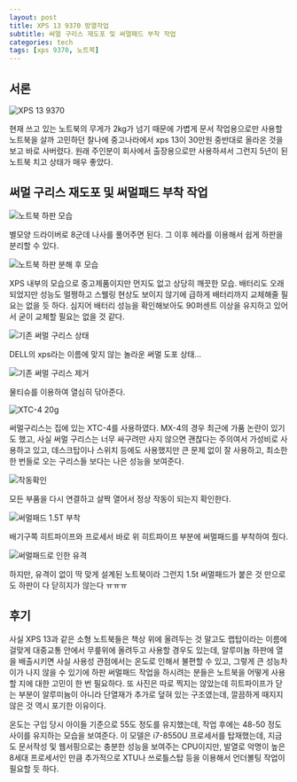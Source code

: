 ```yaml
---
layout: post
title: XPS 13 9370 방열작업
subtitle: 써멀 구리스 재도포 및 써멀패드 부착 작업
categories: tech
tags: [xps 9370, 노트북]
---
```


## 서론
![XPS 13 9370](https://dsm01pap005files.storage.live.com/y4mjhJGUX3iZAnwxSyu-wWtDaiw9NaGbVmgbB9SfGCFSdWhBePS13tYaD8zHl2Ep28S4nPk8GXfjgWtIIBpLAR2WUVCGz_xXeyTWu7ErfbVCsw1wS6TwTo0IlOIIHnNATC9Toin0rxKYCKMcvmcW4z2t9TuniM9ganpIrLsWN98eVeqY3gcNAarIfUwSBMOqC5Z?width=4032&height=3024&cropmode=none)

현재 쓰고 있는 노트북의 무게가 2kg가 넘기 때문에 가볍게 문서 작업용으로만 사용할 노트북을 살까 고민하던 찰나에 중고나라에서 xps 13이 30만원 중반대로 올라온 것을 보고 바로 사버렸다. 원래 주인분이 회사에서 출장용으로만 사용하셔서 그런지 5년이 된 노트북 치고 상태가 매우 좋았다. 

## 써멀 구리스 재도포 및 써멀패드 부착 작업
![노트북 하판 모습](https://dsm01pap005files.storage.live.com/y4mbGTBaOIKepZ2QQrKulkuTLsFuGAOrxXrJFEsw_EiTSlltmVKBncT-MFOHTnYN2koOvsxjNOak91_bhmTonqGYf-t8VKYGmt6GZaRpLvt9eem57jS215plx2sH7EjEqYVsE_3d68c0My8yqKQqFZO1q7qbtQqQ0oICabNffzxNjLgB16NKdZEcMCV5fyMITto?width=4032&height=3024&cropmode=none)

별모양 드라이버로 8군데 나사를 풀어주면 된다. 그 이후 헤라를 이용해서 쉽게 하판을 분리할 수 있다.

![노트북 하판 분해 후 모습](https://dsm01pap005files.storage.live.com/y4mSx_aiTyPxACbYNjRonyWbjKmG6Lg8KtckmLc3OVVS0c8bzRt9lBvMirvIFZQgV8kPnLMT2Bz3bffKc0DBUNaPY-iOjj-lkhWo2aoQG8rd4qwdQckD-oKzRoeoCSxmCoHzXssSx2Ns_NjWZMKbjv02NNpRIuNnUcZRXteUd0mfrrmnSa4XFDFsqivPy7wF9uf?width=4032&height=3024&cropmode=none)

XPS 내부의 모습으로 중고제품이지만 먼지도 없고 상당히 깨끗한 모습. 배터리도 오래되었지만 성능도 멀쩡하고 스웰링 현상도 보이지 않기에 급하게 배터리까지 교체해줄 필요는 없을 듯 하다. 심지어 배터리 성능을 확인해보아도 90퍼센트 이상을 유지하고 있어서 굳이 교체할 필요는 없을 것 같다.

![기존 써멀 구리스 상태](https://dsm01pap005files.storage.live.com/y4mFWJIEMiZDt6jGBgm1a53t9plzLa3hb-4Ho5pwPcKIGTtQtgVsYsreERNCsXChPBexOFsThgLEkR-fTEsovQAP3eNQdWg8FqyEObTiRbw21VFF9yb7iwi545B4rxvUPeBw8IrzUly31GNeG67LJEei_vhoCVfQbYgaYpUSHR1ln6gmSZSVszQLFeFOa665W6V?width=3024&height=4032&cropmode=none)

DELL의 xps라는 이름에 맞지 않는 놀라운 써멀 도포 상태...

![기존 써멀 구리스 제거](https://dsm01pap005files.storage.live.com/y4mpk5WoORHSsBuDavM4czkSinB7OsaRa1NOAXyzWZrYtjxa5APFnuiu4bWUR1HdlwiKAjU5UxAhcsu_9ExUcjjtly-Y1owE3nEPlWqDjXO91yhs0fEgQPwepCC01QuvJEg7hg_KnokmefQkWksVE3vBlJjbGlzXSztH6s1mSsxyungPBNgzVa1cSis5cLfzbnp?width=4032&height=3024&cropmode=none)

물티슈를 이용하여 열심히 닦아준다.

![XTC-4 20g](https://dsm01pap005files.storage.live.com/y4mgKGHmBAKht25lu4S7S8lrNllw14z71vdYnCCAZU41sJNTNEdg-CbSlJhWGeBAAf1ufuzKnpOWCf0mAUWJLFvF2Mi__-DPfYITMRY7CYi2W_mSzpc1VcLKWonoglFKw7kt99DhcspDF5WlXHXMPbpkvVXuZkY7VkjxpaXKACNcKjp1OJ1KRxMRdAw93N-Gf76?width=4032&height=3024&cropmode=none)

써멀구리스는 집에 있는 XTC-4를 사용하였다. MX-4의 경우 최근에 가품 논란이 있기도 했고, 사실 써멀 구리스는 너무 싸구려만 사지 않으면 괜찮다는 주의여서 가성비로 사용하고 있고, 데스크탑이나 스위치 등에도 사용했지만 큰 문제 없이 잘 사용하고, 최소한한 번들로 오는 구리스들 보다는 나은 성능을 보여준다.

![작동확인](https://dsm01pap005files.storage.live.com/y4mOOGvtaqWuqfdpy_RaMSTQ-E5YHIFtkgkOIcavn5Kc3jybXpstsA9uCHz_QWqjlf2By503AWHQ6exBVrxN2hZS7Vs7Ng6ogMf5lQOoxlrcIJLXWz1sSzrrpO7qOzQqDN1rn-8K5J7xhU75yFJpegahj_6b3vGMnWSgAmdNlvMmAtR6i404H8Pgzy45yIQlN89?width=4032&height=3024&cropmode=none)

모든 부품을 다시 연결하고 살짝 열어서 정상 작동이 되는지 확인한다.

![써멀패드 1.5T 부착](https://dsm01pap005files.storage.live.com/y4mDVmpX2NvWq0e18XKpHu8A7KFg2llf9YxNpA-BKdM0Kp-931S_qYavXsILvzRHPIii_OvhTeDEBvVCF6h4TYEyjy_I1YqhFh2-2BaIAZWxPdp6L9jj72eFlNmfEmMHH3u_t9YoxukyYLzuslKBahZw_LD_1GdhyulwewFmuXGO59MGOn_U6ZUWjivsm5G-JGY?width=4032&height=3024&cropmode=none)

배기구쪽 히트파이프와 프로세서 바로 위 히트파이프 부분에 써멀패드를 부착하여 줬다.

![써멀패드로 인한 유격](https://dsm01pap005files.storage.live.com/y4mzw_CP9c4nsa0lCIVEU4UwXcEaA5lyG2-vx9hrjUiS-D8VdT051_BKESKvrZXuFYvsZLEGR54H78RjMJz2Ml1avmkE3gzc2AsB36RxzWSnv5WBrf9zHLETD3tl-NJHu76pi2zhoJJKmDOhp2xl9K86J4RFh36JQDAtzwqGGdG6-gHLN8Sn1QcIKFjrdNE9Nwh?width=4032&height=3024&cropmode=none)

하지만, 유격이 없이 딱 맞게 설계된 노트북이라 그런지 1.5t 써멀패드가 붙은 것 만으로도 하판이 다 닫히지가 않는다 ㅠㅠㅠ

## 후기
사실 XPS 13과 같은 소형 노트북들은 책상 위에 올려두는 것 말고도 랩탑이라는 이름에 걸맞게 대중교통 안에서 무릎위에 올려두고 사용할 경우도 있는데, 알루미늄 하판에 열을 배출시키면 사실 사용성 관점에서는 온도로 인해서 불편할 수 있고, 그렇게 큰 성능차이가 나지 않을 수 있기에 하판 써멀패드 작업을 하시려는 분들은 노트북을 어떻게 사용할 지에 대한 고민이 한 번 필요하다. 또 사진은 따로 찍지는 않았는데 히트파이프가 닫는 부분이 알루미늄이 아니라 단열재가 추가로 덮혀 있는 구조였는데, 깔끔하게 때지지 않은 것 역시 포기한 이유이다.

온도는 구입 당시 아이들 기준으로 55도 정도를 유지했는데, 작업 후에는 48-50 정도 사이를 유지하는 모습을 보여준다. 이 모델은 i7-8550U 프로세서를 탑재했는데, 지금도 문서작성 및 웹서핑으로는 충분한 성능을 보여주는 CPU이지만, 발열로 악명이 높은 8세대 프로세서인 만큼 추가적으로 XTU나 쓰로틀스탑 등을 이용해서 언더볼팅 작업이 필요할 듯 하다.